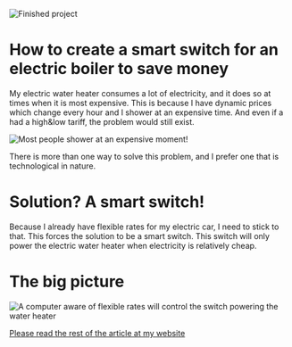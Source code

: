 ![Finished project](https://energyautomation.tech/wp-content/uploads/2022/10/PXL_20221028_174634986-1-676x507.jpg)

# How to create a smart switch for an electric boiler to save money

My electric water heater consumes a lot of electricity, and it does so at times when it is most expensive. This is because I have dynamic prices which change every hour and I shower at an expensive time. And even if a had a high&low tariff, the problem would still exist.

![Most people shower at an expensive moment!](https://energyautomation.tech/wp-content/uploads/2022/10/Untitled.png)

There is more than one way to solve this problem, and I prefer one that is technological in nature.

# Solution? A smart switch!

Because I already have flexible rates for my electric car, I need to stick to that. This forces the solution to be a smart switch. This switch will only power the electric water heater when electricity is relatively cheap.

# The big picture

![A computer aware of flexible rates will control the switch powering the water heater](https://energyautomation.tech/wp-content/uploads/2022/10/Untitled2.png)

[Please read the rest of the article at my website](https://energyautomation.tech/posts/how-to-create-a-smart-switch-for-an-electric-boiler-to-save-money/)
